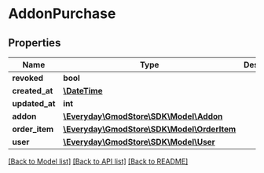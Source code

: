 # AddonPurchase

## Properties
Name | Type | Description | Notes
------------ | ------------- | ------------- | -------------
**revoked** | **bool** |  | 
**created_at** | [**\DateTime**](\DateTime.md) |  | 
**updated_at** | **int** |  | 
**addon** | [**\Everyday\GmodStore\SDK\Model\Addon**](Addon.md) |  | [optional] 
**order_item** | [**\Everyday\GmodStore\SDK\Model\OrderItem**](OrderItem.md) |  | [optional] 
**user** | [**\Everyday\GmodStore\SDK\Model\User**](User.md) |  | [optional] 

[[Back to Model list]](../../README.md#documentation-for-models) [[Back to API list]](../../README.md#documentation-for-api-endpoints) [[Back to README]](../../README.md)

